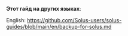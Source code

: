 **Этот гайд на других языках**:

English: https://github.com/Solus-users/solus-guides/blob/main/en/backup-for-solus.md
